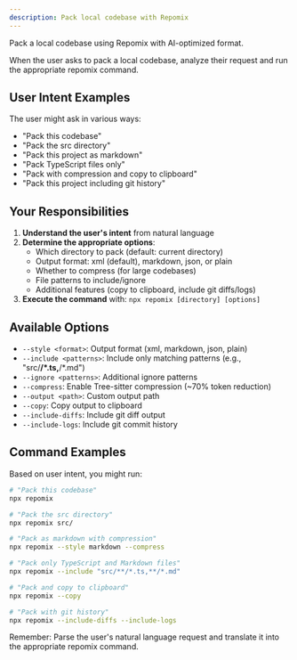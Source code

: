 ```yaml
---
description: Pack local codebase with Repomix
---
```


Pack a local codebase using Repomix with AI-optimized format.

When the user asks to pack a local codebase, analyze their request and run the appropriate repomix command.

## User Intent Examples

The user might ask in various ways:
- "Pack this codebase"
- "Pack the src directory"
- "Pack this project as markdown"
- "Pack TypeScript files only"
- "Pack with compression and copy to clipboard"
- "Pack this project including git history"

## Your Responsibilities

1. **Understand the user's intent** from natural language
2. **Determine the appropriate options**:
   - Which directory to pack (default: current directory)
   - Output format: xml (default), markdown, json, or plain
   - Whether to compress (for large codebases)
   - File patterns to include/ignore
   - Additional features (copy to clipboard, include git diffs/logs)
3. **Execute the command** with: `npx repomix [directory] [options]`

## Available Options

- `--style <format>`: Output format (xml, markdown, json, plain)
- `--include <patterns>`: Include only matching patterns (e.g., "src/**/*.ts,**/*.md")
- `--ignore <patterns>`: Additional ignore patterns
- `--compress`: Enable Tree-sitter compression (~70% token reduction)
- `--output <path>`: Custom output path
- `--copy`: Copy output to clipboard
- `--include-diffs`: Include git diff output
- `--include-logs`: Include git commit history

## Command Examples

Based on user intent, you might run:

```bash
# "Pack this codebase"
npx repomix

# "Pack the src directory"
npx repomix src/

# "Pack as markdown with compression"
npx repomix --style markdown --compress

# "Pack only TypeScript and Markdown files"
npx repomix --include "src/**/*.ts,**/*.md"

# "Pack and copy to clipboard"
npx repomix --copy

# "Pack with git history"
npx repomix --include-diffs --include-logs
```

Remember: Parse the user's natural language request and translate it into the appropriate repomix command.
